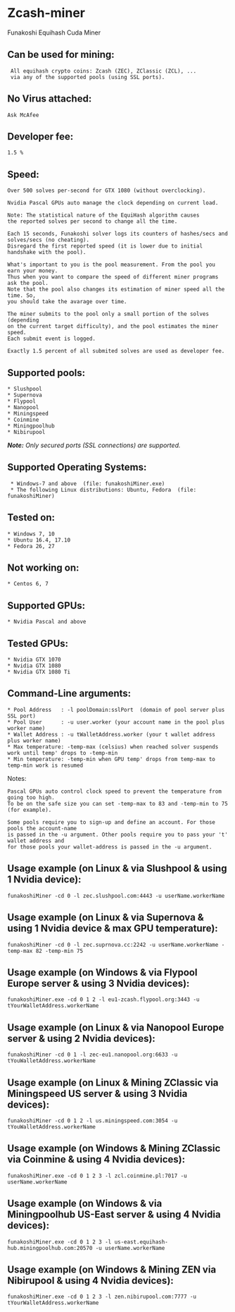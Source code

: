 # Zcash-miner
Funakoshi Equihash Cuda Miner

## Can be used for mining:

     All equihash crypto coins: Zcash (ZEC), ZClassic (ZCL), ...
     via any of the supported pools (using SSL ports).

## No Virus attached:

    Ask McAfee

## Developer fee:

    1.5 %

## Speed:

    Over 500 solves per-second for GTX 1080 (without overclocking).
    
    Nvidia Pascal GPUs auto manage the clock depending on current load.
    
    Note: The statistical nature of the EquiHash algorithm causes
    the reported solves per second to change all the time.
    
    Each 15 seconds, Funakoshi solver logs its counters of hashes/secs and solves/secs (no cheating).
    Disregard the first reported speed (it is lower due to initial handshake with the pool).
    
    What's important to you is the pool measurement. From the pool you earn your money.
    Thus when you want to compare the speed of different miner programs ask the pool.
    Note that the pool also changes its estimation of miner speed all the time. So,
    you should take the avarage over time.
    
    The miner submits to the pool only a small portion of the solves (depending
    on the current target difficulty), and the pool estimates the miner speed.
    Each submit event is logged.
    
    Exactly 1.5 percent of all submited solves are used as developer fee.

## Supported pools:

    * Slushpool
    * Supernova
    * Flypool
    * Nanopool
    * Miningspeed
    * Coinmine
    * Miningpoolhub
    * Nibirupool

_**Note:** Only secured ports (SSL connections) are supported._
 
## Supported Operating Systems:

     * Windows-7 and above  (file: funakoshiMiner.exe)
     * The following Linux distributions: Ubuntu, Fedora  (file: funakoshiMiner)

## Tested on:

    * Windows 7, 10 
    * Ubuntu 16.4, 17.10
    * Fedora 26, 27

## Not working on:

    * Centos 6, 7

## Supported GPUs:

    * Nvidia Pascal and above

## Tested GPUs:

    * Nvidia GTX 1070
    * Nvidia GTX 1080
    * Nvidia GTX 1080 Ti

## Command-Line arguments:

    * Pool Address   : -l poolDomain:sslPort  (domain of pool server plus SSL port)
    * Pool User      : -u user.worker (your account name in the pool plus worker name)
    * Wallet Address : -u tWalletAddress.worker (your t wallet address plus worker name)
    * Max temperature: -temp-max (celsius) when reached solver suspends work until temp' drops to -temp-min
    * Min temperature: -temp-min when GPU temp' drops from temp-max to temp-min work is resumed

Notes:

    Pascal GPUs auto control clock speed to prevent the temperature from going too high.
    To be on the safe size you can set -temp-max to 83 and -temp-min to 75 (for example).

    Some pools require you to sign-up and define an account. For those pools the account-name
    is passed in the -u argument. Other pools require you to pass your 't' wallet address and
    for those pools your wallet-address is passed in the -u argument.

## Usage example (on Linux & via Slushpool & using 1 Nvidia device):

    funakoshiMiner -cd 0 -l zec.slushpool.com:4443 -u userName.workerName

## Usage example (on Linux & via Supernova & using 1 Nvidia device & max GPU temperature):

    funakoshiMiner -cd 0 -l zec.suprnova.cc:2242 -u userName.workerName -temp-max 82 -temp-min 75

## Usage example (on Windows & via Flypool Europe server & using 3 Nvidia devices):

    funakoshiMiner.exe -cd 0 1 2 -l eu1-zcash.flypool.org:3443 -u tYourWalletAddress.workerName

## Usage example (on Linux & via Nanopool Europe server & using 2 Nvidia devices):

    funakoshiMiner -cd 0 1 -l zec-eu1.nanopool.org:6633 -u tYouWalletAddress.workerName

## Usage example (on Linux & Mining ZClassic via Miningspeed US server & using 3 Nvidia devices):

    funakoshiMiner -cd 0 1 2 -l us.miningspeed.com:3054 -u tYouWalletAddress.workerName

## Usage example (on Windows & Mining ZClassic via Coinmine & using 4 Nvidia devices):

    funakoshiMiner.exe -cd 0 1 2 3 -l zcl.coinmine.pl:7017 -u userName.workerName

## Usage example (on Windows & via Miningpoolhub US-East server & using 4 Nvidia devices):

    funakoshiMiner.exe -cd 0 1 2 3 -l us-east.equihash-hub.miningpoolhub.com:20570 -u userName.workerName

## Usage example (on Windows & Mining ZEN via Nibirupool  & using 4 Nvidia devices):

    funakoshiMiner.exe -cd 0 1 2 3 -l zen.nibirupool.com:7777 -u tYourWalletAddress.workerName
